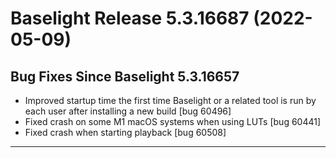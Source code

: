 # Baselight Release 5.3.16687 (2022-05-09)



## Bug Fixes Since Baselight 5.3.16657

* Improved startup time the first time Baselight or a related tool is run by each user after installing a new build \[bug 60496]
* Fixed crash on some M1 macOS systems when using LUTs \[bug 60441]
* Fixed crash when starting playback \[bug 60508]

***
